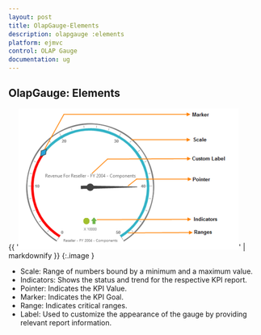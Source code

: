 ```yaml
---
layout: post
title: OlapGauge-Elements
description: olapgauge :elements
platform: ejmvc
control: OLAP Gauge
documentation: ug
---
```


## OlapGauge: Elements

{{ '![](OlapGauge-Elements_images/OlapGauge-Elements_img1.png)' | markdownify }}
{:.image }


* Scale: Range of numbers bound by a minimum and a maximum value.
* Indicators: Shows the status and trend for the respective KPI report.
* Pointer: Indicates the KPI Value.
* Marker: Indicates the KPI Goal.
* Range: Indicates critical ranges.
* Label: Used to customize the appearance of the gauge by providing relevant report information.
